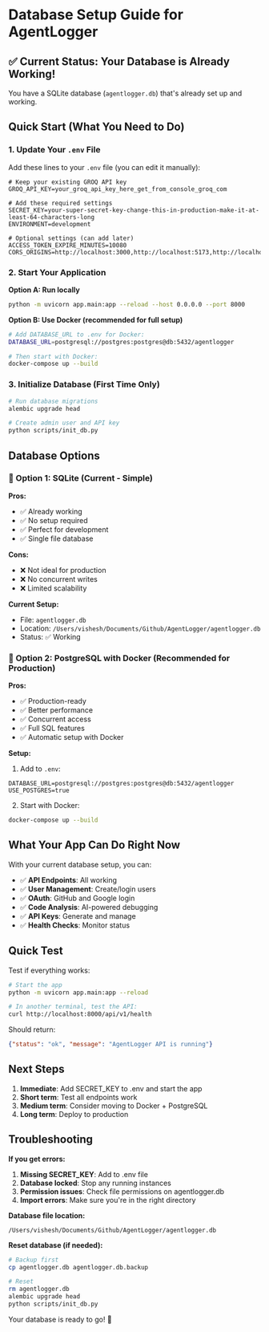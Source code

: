 # Database Setup Guide for AgentLogger

## ✅ Current Status: Your Database is Already Working!

You have a SQLite database (`agentlogger.db`) that's already set up and working.

## Quick Start (What You Need to Do)

### 1. Update Your `.env` File

Add these lines to your `.env` file (you can edit it manually):

```env
# Keep your existing GROQ API key
GROQ_API_KEY=your_groq_api_key_here_get_from_console_groq_com

# Add these required settings
SECRET_KEY=your-super-secret-key-change-this-in-production-make-it-at-least-64-characters-long
ENVIRONMENT=development

# Optional settings (can add later)
ACCESS_TOKEN_EXPIRE_MINUTES=10080
CORS_ORIGINS=http://localhost:3000,http://localhost:5173,http://localhost:8080
```

### 2. Start Your Application

**Option A: Run locally**
```bash
python -m uvicorn app.main:app --reload --host 0.0.0.0 --port 8000
```

**Option B: Use Docker (recommended for full setup)**
```bash
# Add DATABASE_URL to .env for Docker:
DATABASE_URL=postgresql://postgres:postgres@db:5432/agentlogger

# Then start with Docker:
docker-compose up --build
```

### 3. Initialize Database (First Time Only)

```bash
# Run database migrations
alembic upgrade head

# Create admin user and API key
python scripts/init_db.py
```

## Database Options

### 🔹 Option 1: SQLite (Current - Simple)

**Pros:**
- ✅ Already working
- ✅ No setup required
- ✅ Perfect for development
- ✅ Single file database

**Cons:**
- ❌ Not ideal for production
- ❌ No concurrent writes
- ❌ Limited scalability

**Current Setup:**
- File: `agentlogger.db`
- Location: `/Users/vishesh/Documents/Github/AgentLogger/agentlogger.db`
- Status: ✅ Working

### 🔹 Option 2: PostgreSQL with Docker (Recommended for Production)

**Pros:**
- ✅ Production-ready
- ✅ Better performance
- ✅ Concurrent access
- ✅ Full SQL features
- ✅ Automatic setup with Docker

**Setup:**
1. Add to `.env`:
```env
DATABASE_URL=postgresql://postgres:postgres@db:5432/agentlogger
USE_POSTGRES=true
```

2. Start with Docker:
```bash
docker-compose up --build
```

## What Your App Can Do Right Now

With your current database setup, you can:

- ✅ **API Endpoints**: All working
- ✅ **User Management**: Create/login users
- ✅ **OAuth**: GitHub and Google login
- ✅ **Code Analysis**: AI-powered debugging
- ✅ **API Keys**: Generate and manage
- ✅ **Health Checks**: Monitor status

## Quick Test

Test if everything works:

```bash
# Start the app
python -m uvicorn app.main:app --reload

# In another terminal, test the API:
curl http://localhost:8000/api/v1/health
```

Should return:
```json
{"status": "ok", "message": "AgentLogger API is running"}
```

## Next Steps

1. **Immediate**: Add SECRET_KEY to .env and start the app
2. **Short term**: Test all endpoints work
3. **Medium term**: Consider moving to Docker + PostgreSQL
4. **Long term**: Deploy to production

## Troubleshooting

**If you get errors:**

1. **Missing SECRET_KEY**: Add to .env file
2. **Database locked**: Stop any running instances
3. **Permission issues**: Check file permissions on agentlogger.db
4. **Import errors**: Make sure you're in the right directory

**Database file location:**
```
/Users/vishesh/Documents/Github/AgentLogger/agentlogger.db
```

**Reset database (if needed):**
```bash
# Backup first
cp agentlogger.db agentlogger.db.backup

# Reset
rm agentlogger.db
alembic upgrade head
python scripts/init_db.py
```

Your database is ready to go! 🚀 
